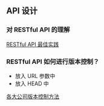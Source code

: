 ## API 设计

### 对 RESTful API 的理解

[RESTful API 最佳实践](http://www.ruanyifeng.com/blog/2018/10/restful-api-best-practices.html)

### RESTful API 如何进行版本控制？

- 放入 URL 参数中
- 放入 HEAD 中

[各大公司版本控制方法](http://www.lexicalscope.com/blog/2012/03/12/how-are-rest-apis-versioned/)